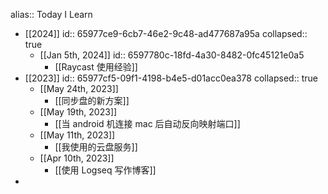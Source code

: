alias:: Today I Learn

- [[2024]]
  id:: 65977ce9-6cb7-46e2-9c48-ad477687a95a
  collapsed:: true
	- [[Jan 5th, 2024]]
	  id:: 6597780c-18fd-4a30-8482-0fc45121e0a5
		- [[Raycast 使用经验]]
- [[2023]]
  id:: 65977cf5-09f1-4198-b4e5-d01acc0ea378
  collapsed:: true
	- [[May 24th, 2023]]
		- [[同步盘的新方案]]
	- [[May 19th, 2023]]
		- [[当 android 机连接 mac 后自动反向映射端口]]
	- [[May 11th, 2023]]
		- [[我使用的云盘服务]]
	- [[Apr 10th, 2023]]
		- [[使用 Logseq 写作博客]]
-